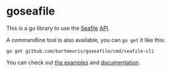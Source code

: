 # goseafile

This is a go library to use the [Seafile](http://seafile.com/) [API](manual.seafile.com/develop/web_api.html).


A commandline tool is also available, you can `go get` it like this:

    go get github.com/bartmeuris/goseafile/cmd/seafile-cli

You can check out [the examples](cmd/seafile-cli/examples/) and [documentation](cmd/seafile-cli/).

